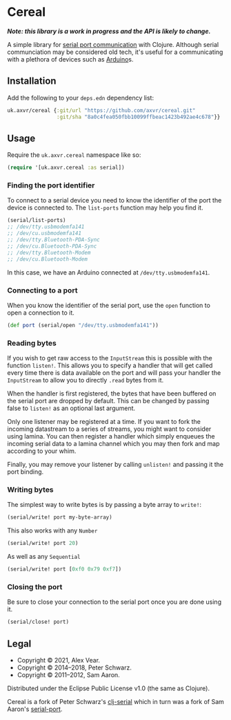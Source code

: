 # Cereal

_**Note: this library is a work in progress and the API is likely to change.**_

A simple library for [serial port communication][serial] with Clojure.
Although serial communciation may be considered old tech, it's useful for
a communicating with a plethora of devices such as [Arduino][]s.


## Installation

Add the following to your `deps.edn` dependency list:

```clojure
uk.axvr/cereal {:git/url "https://github.com/axvr/cereal.git"
                :git/sha "8a0c4fea050fbb10099ffbeac1423b492ae4c678"}}
```


## Usage

Require the `uk.axvr.cereal` namespace like so:

```clojure
(require '[uk.axvr.cereal :as serial])
```


### Finding the port identifier

To connect to a serial device you need to know the identifier of the port the
device is connected to.  The `list-ports` function may help you find it.

```clojure
(serial/list-ports)
;; /dev/tty.usbmodemfa141
;; /dev/cu.usbmodemfa141
;; /dev/tty.Bluetooth-PDA-Sync
;; /dev/cu.Bluetooth-PDA-Sync
;; /dev/tty.Bluetooth-Modem
;; /dev/cu.Bluetooth-Modem
```

In this case, we have an Arduino connected at `/dev/tty.usbmodemfa141`.


### Connecting to a port

When you know the identifier of the serial port, use the `open` function to
open a connection to it.

```clojure
(def port (serial/open "/dev/tty.usbmodemfa141"))
```


### Reading bytes

<!-- TODO: rewrite this section. -->

If you wish to get raw access to the `InputStream` this is possible with the
function `listen!`. This allows you to specify a handler that will get called
every time there is data available on the port and will pass your handler the
`InputStream` to allow you to directly `.read` bytes from it.

When the handler is first registered, the bytes that have been buffered on the
serial port are dropped by default. This can be changed by passing false to
`listen!` as an optional last argument.

Only one listener may be registered at a time. If you want to fork the incoming
datastream to a series of streams, you might want to consider using lamina. You
can then register a handler which simply enqueues the incoming serial data to
a lamina channel which you may then fork and map according to your whim.

Finally, you may remove your listener by calling `unlisten!` and passing it the
port binding.


### Writing bytes

The simplest way to write bytes is by passing a byte array to `write!`:

```clojure
(serial/write! port my-byte-array)
```

This also works with any `Number`

```clojure
(serial/write! port 20)
```

As well as any `Sequential`

```clojure
(serial/write! port [0xf0 0x79 0xf7])
```


### Closing the port

Be sure to close your connection to the serial port once you are done using it.

```clojure
(serial/close! port)
```


## Legal

- Copyright © 2021, Alex Vear.
- Copyright © 2014–2018, Peter Schwarz.
- Copyright © 2011–2012, Sam Aaron.

Distributed under the Eclipse Public License v1.0 (the same as Clojure).

Cereal is a fork of Peter Schwarz's [clj-serial][peterschwarz/clj-serial] which
in turn was a fork of Sam Aaron's [serial-port][samaaron/serial-port].


[peterschwarz/clj-serial]: https://github.com/peterschwarz/clj-serial
[samaaron/serial-port]: https://github.com/samaaron/serial-port
[serial]: https://en.wikipedia.org/wiki/Serial_communication
[Arduino]: https://www.arduino.cc
